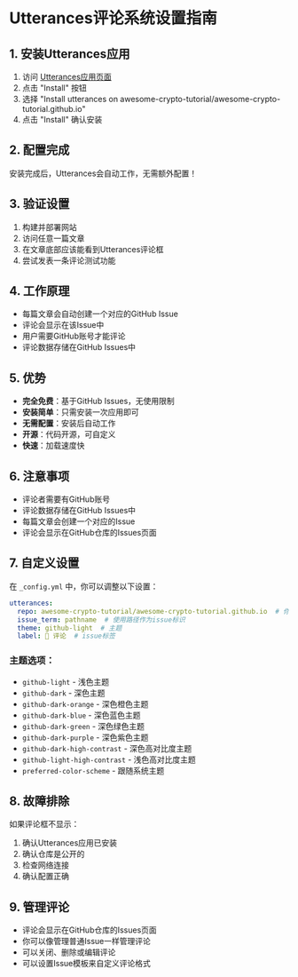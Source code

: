 # Utterances评论系统设置指南

## 1. 安装Utterances应用

1. 访问 [Utterances应用页面](https://github.com/apps/utterances)
2. 点击 "Install" 按钮
3. 选择 "Install utterances on awesome-crypto-tutorial/awesome-crypto-tutorial.github.io"
4. 点击 "Install" 确认安装

## 2. 配置完成

安装完成后，Utterances会自动工作，无需额外配置！

## 3. 验证设置

1. 构建并部署网站
2. 访问任意一篇文章
3. 在文章底部应该能看到Utterances评论框
4. 尝试发表一条评论测试功能

## 4. 工作原理

- 每篇文章会自动创建一个对应的GitHub Issue
- 评论会显示在该Issue中
- 用户需要GitHub账号才能评论
- 评论数据存储在GitHub Issues中

## 5. 优势

- **完全免费**：基于GitHub Issues，无使用限制
- **安装简单**：只需安装一次应用即可
- **无需配置**：安装后自动工作
- **开源**：代码开源，可自定义
- **快速**：加载速度快

## 6. 注意事项

- 评论者需要有GitHub账号
- 评论数据存储在GitHub Issues中
- 每篇文章会创建一个对应的Issue
- 评论会显示在GitHub仓库的Issues页面

## 7. 自定义设置

在 `_config.yml` 中，你可以调整以下设置：

```yaml
utterances:
  repo: awesome-crypto-tutorial/awesome-crypto-tutorial.github.io  # 你的GitHub仓库
  issue_term: pathname  # 使用路径作为issue标识
  theme: github-light  # 主题
  label: 💬 评论  # issue标签
```

### 主题选项：
- `github-light` - 浅色主题
- `github-dark` - 深色主题
- `github-dark-orange` - 深色橙色主题
- `github-dark-blue` - 深色蓝色主题
- `github-dark-green` - 深色绿色主题
- `github-dark-purple` - 深色紫色主题
- `github-dark-high-contrast` - 深色高对比度主题
- `github-light-high-contrast` - 浅色高对比度主题
- `preferred-color-scheme` - 跟随系统主题

## 8. 故障排除

如果评论框不显示：
1. 确认Utterances应用已安装
2. 确认仓库是公开的
3. 检查网络连接
4. 确认配置正确

## 9. 管理评论

- 评论会显示在GitHub仓库的Issues页面
- 你可以像管理普通Issue一样管理评论
- 可以关闭、删除或编辑评论
- 可以设置Issue模板来自定义评论格式
